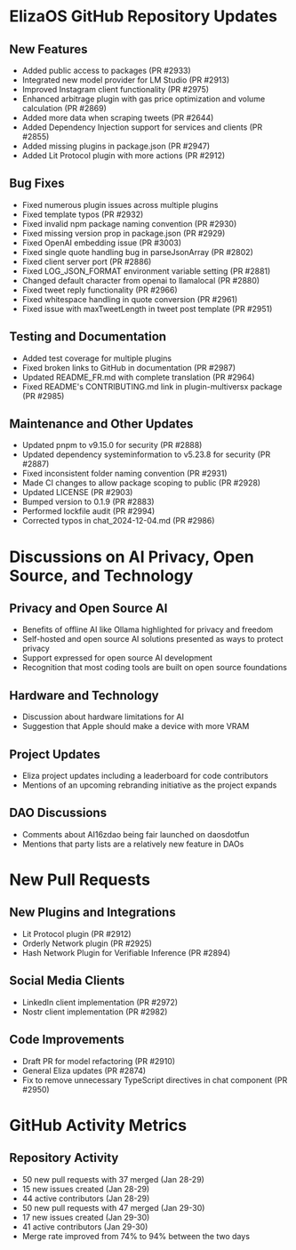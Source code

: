 # ElizaOS GitHub Repository Updates

## New Features
- Added public access to packages (PR #2933)
- Integrated new model provider for LM Studio (PR #2913)
- Improved Instagram client functionality (PR #2975)
- Enhanced arbitrage plugin with gas price optimization and volume calculation (PR #2869)
- Added more data when scraping tweets (PR #2644)
- Added Dependency Injection support for services and clients (PR #2855)
- Added missing plugins in package.json (PR #2947)
- Added Lit Protocol plugin with more actions (PR #2912)

## Bug Fixes
- Fixed numerous plugin issues across multiple plugins
- Fixed template typos (PR #2932)
- Fixed invalid npm package naming convention (PR #2930)
- Fixed missing version prop in package.json (PR #2929)
- Fixed OpenAI embedding issue (PR #3003)
- Fixed single quote handling bug in parseJsonArray (PR #2802)
- Fixed client server port (PR #2886)
- Fixed LOG_JSON_FORMAT environment variable setting (PR #2881)
- Changed default character from openai to llamalocal (PR #2880)
- Fixed tweet reply functionality (PR #2966)
- Fixed whitespace handling in quote conversion (PR #2961)
- Fixed issue with maxTweetLength in tweet post template (PR #2951)

## Testing and Documentation
- Added test coverage for multiple plugins
- Fixed broken links to GitHub in documentation (PR #2987)
- Updated README_FR.md with complete translation (PR #2964)
- Fixed README's CONTRIBUTING.md link in plugin-multiversx package (PR #2985)

## Maintenance and Other Updates
- Updated pnpm to v9.15.0 for security (PR #2888)
- Updated dependency systeminformation to v5.23.8 for security (PR #2887)
- Fixed inconsistent folder naming convention (PR #2931)
- Made CI changes to allow package scoping to public (PR #2928)
- Updated LICENSE (PR #2903)
- Bumped version to 0.1.9 (PR #2883)
- Performed lockfile audit (PR #2994)
- Corrected typos in chat_2024-12-04.md (PR #2986)

# Discussions on AI Privacy, Open Source, and Technology

## Privacy and Open Source AI
- Benefits of offline AI like Ollama highlighted for privacy and freedom
- Self-hosted and open source AI solutions presented as ways to protect privacy
- Support expressed for open source AI development
- Recognition that most coding tools are built on open source foundations

## Hardware and Technology
- Discussion about hardware limitations for AI
- Suggestion that Apple should make a device with more VRAM

## Project Updates
- Eliza project updates including a leaderboard for code contributors
- Mentions of an upcoming rebranding initiative as the project expands

## DAO Discussions
- Comments about AI16zdao being fair launched on daosdotfun
- Mentions that party lists are a relatively new feature in DAOs

# New Pull Requests

## New Plugins and Integrations
- Lit Protocol plugin (PR #2912)
- Orderly Network plugin (PR #2925)
- Hash Network Plugin for Verifiable Inference (PR #2894)

## Social Media Clients
- LinkedIn client implementation (PR #2972)
- Nostr client implementation (PR #2982)

## Code Improvements
- Draft PR for model refactoring (PR #2910)
- General Eliza updates (PR #2874)
- Fix to remove unnecessary TypeScript directives in chat component (PR #2950)

# GitHub Activity Metrics

## Repository Activity
- 50 new pull requests with 37 merged (Jan 28-29)
- 15 new issues created (Jan 28-29)
- 44 active contributors (Jan 28-29)
- 50 new pull requests with 47 merged (Jan 29-30)
- 17 new issues created (Jan 29-30)
- 41 active contributors (Jan 29-30)
- Merge rate improved from 74% to 94% between the two days